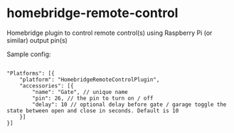 # homebridge-remote-control
Homebridge plugin to control remote control(s) using Raspberry Pi (or similar) output pin(s)

Sample config:

<pre><code>
"Platforms": [{
    "platform": "HomebridgeRemoteControlPlugin",
    "accessories": [{
        "name": "Gate", // unique name
        "pin": 26, // the pin to turn on / off
        "delay": 10 // optional delay before gate / garage toggle the state between open and close in seconds. Default is 10
    }]
}]
</code></pre>
